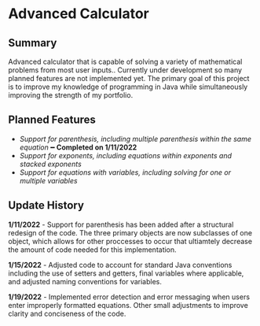 # Advanced Calculator
## Summary
Advanced calculator that is capable of solving a variety of mathematical problems from most user inputs.. Currently under development so many planned features are not implemented yet. The primary goal of this project is to improve my knowledge of programming in Java while simultaneously improving the strength of my portfolio.

## Planned Features
- *Support for parenthesis, including multiple parenthesis within the same equation* ━ **Completed on 1/11/2022**
- *Support for exponents, including equations within exponents and stacked exponents*
- *Support for equations with variables, including solving for one or multiple variables*


## Update History
**1/11/2022** - Support for parenthesis has been added after a structural redesign of the code. The three primary objects are now subclasses of one object, which allows for other proccesses to occur that ultiamtely decrease the amount of code needed for this implementation.

**1/15/2022** - Adjusted code to account for standard Java conventions including the use of setters and getters, final variables where applicable, and adjusted naming conventions for variables.

**1/19/2022** - Implemented error detection and error messaging when users enter improperly formatted equations. Other small adjustments to improve clarity and conciseness of the code.

